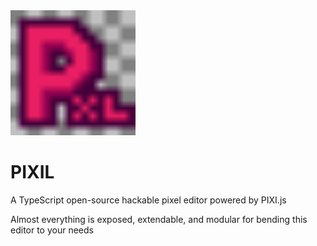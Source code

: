 <img src="./public/pixil_logo.png" style="width: 200px; height: 200px; image-rendering: optimizeSpeed;"/>

# PIXIL

A TypeScript open-source hackable pixel editor powered by PIXI.js

Almost everything is exposed, extendable, and modular for bending this editor to your needs
